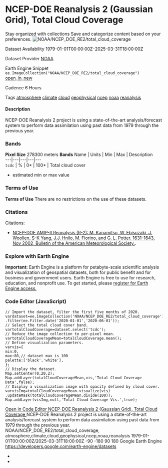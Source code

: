  
#  NCEP-DOE Reanalysis 2 (Gaussian Grid), Total Cloud Coverage 
Stay organized with collections  Save and categorize content based on your preferences. 
![NOAA/NCEP_DOE_RE2/total_cloud_coverage](https://developers.google.com/earth-engine/datasets/images/NOAA/NOAA_NCEP_DOE_RE2_total_cloud_coverage_sample.png) 

Dataset Availability
    1979-01-01T00:00:00Z–2025-03-31T18:00:00Z 

Dataset Provider
     [ NOAA ](https://psl.noaa.gov/data/gridded/data.ncep.reanalysis2.html) 

Earth Engine Snippet
     `    ee.ImageCollection("NOAA/NCEP_DOE_RE2/total_cloud_coverage")   ` [ open_in_new ](https://code.earthengine.google.com/?scriptPath=Examples:Datasets/NOAA/NOAA_NCEP_DOE_RE2_total_cloud_coverage) 

Cadence
    6 Hours 

Tags
     [atmosphere](https://developers.google.com/earth-engine/datasets/tags/atmosphere) [climate](https://developers.google.com/earth-engine/datasets/tags/climate) [cloud](https://developers.google.com/earth-engine/datasets/tags/cloud) [geophysical](https://developers.google.com/earth-engine/datasets/tags/geophysical) [ncep](https://developers.google.com/earth-engine/datasets/tags/ncep) [noaa](https://developers.google.com/earth-engine/datasets/tags/noaa) [reanalysis](https://developers.google.com/earth-engine/datasets/tags/reanalysis)
#### Description
NCEP-DOE Reanalysis 2 project is using a state-of-the-art analysis/forecast system to perform data assimilation using past data from 1979 through the previous year.
### Bands
**Pixel Size** 278300 meters 
**Bands**
Name | Units | Min | Max | Description  
---|---|---|---|---  
`tcdc` | % |  0*  |  100*  | Total cloud cover  
* estimated min or max value 
### Terms of Use
**Terms of Use**
There are no restrictions on the use of these datasets.
### Citations
Citations:
  * [NCEP-DOE AMIP-II Reanalysis (R-2): M. Kanamitsu, W. Ebisuzaki, J. Woollen, S-K Yang, J.J. Hnilo, M. Fiorino, and G. L. Potter. 1631-1643, Nov 2002, Bulletin of the American Meteorological Society.](https://journals.ametsoc.org/view/journals/bams/83/11/bams-83-11-1631.xml).


### Explore with Earth Engine
**Important:** Earth Engine is a platform for petabyte-scale scientific analysis and visualization of geospatial datasets, both for public benefit and for business and government users. Earth Engine is free to use for research, education, and nonprofit use. To get started, please [register for Earth Engine access.](https://console.cloud.google.com/earth-engine)
### Code Editor (JavaScript)
```
// Import the dataset, filter the first five months of 2020.
vardataset=ee.ImageCollection('NOAA/NCEP_DOE_RE2/total_cloud_coverage')
.filter(ee.Filter.date('2020-01-01','2020-06-01'));
// Select the total cloud cover band.
vartotalCloudCoverage=dataset.select('tcdc');
// Reduce the image collection to per-pixel mean.
vartotalCloudCoverageMean=totalCloudCoverage.mean();
// Define visualization parameters.
varvis={
min:0,
max:80,// dataset max is 100
palette:['black','white'],
};
// Display the dataset.
Map.setCenter(0,20,2);
Map.addLayer(totalCloudCoverageMean,vis,'Total Cloud Coverage Data',false);
// Display a visualization image with opacity defined by cloud cover.
varvisImg=totalCloudCoverageMean.visualize(vis)
.updateMask(totalCloudCoverageMean.divide(100));
Map.addLayer(visImg,null,'Total Cloud Coverage Vis.',true);
```
[ Open in Code Editor ](https://code.earthengine.google.com/?scriptPath=Examples:Datasets/NOAA/NOAA_NCEP_DOE_RE2_total_cloud_coverage)
[ NCEP-DOE Reanalysis 2 (Gaussian Grid), Total Cloud Coverage ](https://developers.google.com/earth-engine/datasets/catalog/NOAA_NCEP_DOE_RE2_total_cloud_coverage)
NCEP-DOE Reanalysis 2 project is using a state-of-the-art analysis/forecast system to perform data assimilation using past data from 1979 through the previous year.
NOAA/NCEP_DOE_RE2/total_cloud_coverage, atmosphere,climate,cloud,geophysical,ncep,noaa,reanalysis 
1979-01-01T00:00:00Z/2025-03-31T18:00:00Z
-90 -180 90 180 
Google Earth Engine
https://developers.google.com/earth-engine/datasets
  * [ ](https://doi.org/https://psl.noaa.gov/data/gridded/data.ncep.reanalysis2.html)
  * [ ](https://doi.org/https://developers.google.com/earth-engine/datasets/catalog/NOAA_NCEP_DOE_RE2_total_cloud_coverage)


